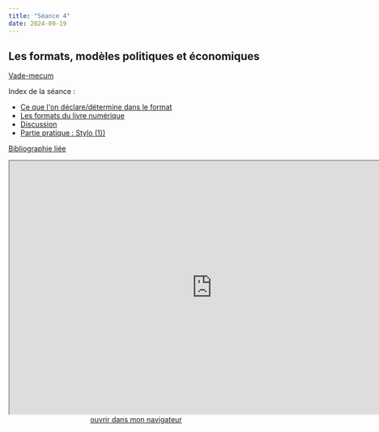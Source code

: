 ```yaml
--- 
title: "Séance 4"
date: 2024-09-19
---
```


## Les formats, modèles politiques et économiques

[Vade-mecum](https://mmellet.github.io/ELD718/doc/4.pdf)

Index de la séance : 

- [Ce que l'on déclare/détermine dans le format](https://mmellet.github.io/ELD718/slides/Seance-4.html#/1)
- [Les formats du livre numérique](https://mmellet.github.io/ELD718/slides/Seance-4.html#/2)
- [Discussion](https://mmellet.github.io/ELD718/slides/Seance-4.html#/3)
- [Partie pratique : Stylo (1))](https://mmellet.github.io/ELD718/slides/Seance-4.html#/4)

[Bibliographie liée](https://www.zotero.org/groups/5435201/eld-/collections/P3NMF3JD)

<iframe src="https://mmellet.github.io/ELD718/slides/Seance-4.html" title="description"  height="500" width="800" allowfullscreen="allowfullscreen"></iframe>

<div style="text-align:center">
<a href="https://mmellet.github.io/ELD718/slides/Seance-4.html" target="_blank">ouvrir dans mon navigateur</a>
</div>

